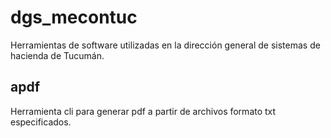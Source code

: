 # dgs_mecontuc
Herramientas de software utilizadas en la dirección general de sistemas de hacienda de Tucumán.

## apdf
Herramienta cli para generar pdf a partir de archivos formato txt especificados.